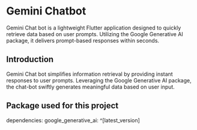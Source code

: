 # Gemini Chatbot

Gemini Chat bot is a lightweight Flutter application designed to quickly retrieve data based on user prompts.
Utilizing the Google Generative AI package, it delivers prompt-based responses within seconds.

## Introduction

Gemini Chat bot simplifies information retrieval by providing instant responses to user prompts. 
Leveraging the Google Generative AI package, the chat-bot swiftly generates meaningful data based on user input.


## Package used for this project

dependencies:
google_generative_ai: ^[latest_version]


